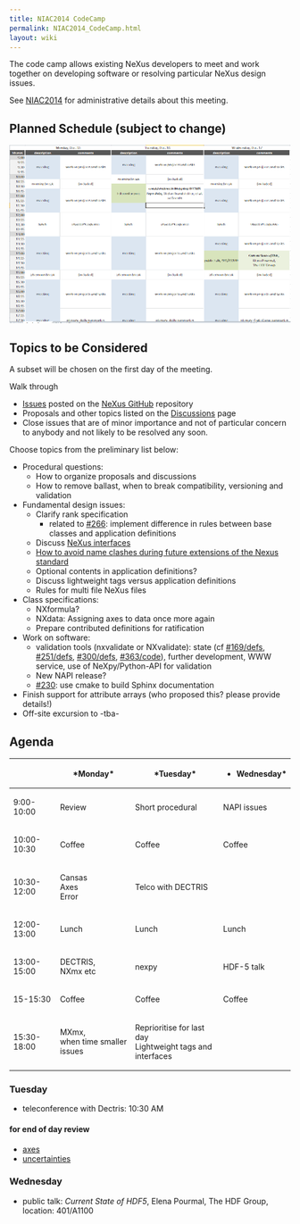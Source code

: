 ```yaml
---
title: NIAC2014 CodeCamp
permalink: NIAC2014_CodeCamp.html
layout: wiki
---
```


The code camp allows existing NeXus developers to meet and work together
on developing software or resolving particular NeXus design issues.

See [NIAC2014](NIAC2014.html "wikilink") for administrative details about
this meeting.

Planned Schedule (subject to change)
------------------------------------

<img src="2014-CodeCamp-Schedule-MTW.png" title="2014-CodeCamp-Schedule-MTW.png" alt="2014-CodeCamp-Schedule-MTW.png" width="600" />

Topics to be Considered
-----------------------

A subset will be chosen on the first day of the meeting.

Walk through

-   [Issues](https://github.com/nexusformat/definitions/issues) posted
    on the [NeXus GitHub](https://github.com/nexusformat) repository
-   Proposals and other topics listed on the
    [Discussions](Discussions.html "wikilink") page
-   Close issues that are of minor importance and not of particular
    concern to anybody and not likely to be resolved any soon.

Choose topics from the preliminary list below:

-   Procedural questions:
    -   How to organize proposals and discussions
    -   How to remove ballast, when to break compatibility, versioning
        and validation
-   Fundamental design issues:
    -   Clarify rank specification
        -   related to
            [\#266](https://github.com/nexusformat/definitions/issues/266):
            implement difference in rules between base classes and
            application definitions
    -   Discuss [NeXus interfaces](Objects_or_Interfaces.html "wikilink")
    -   [How to avoid name clashes during future extensions of the Nexus
        standard](How_to_avoid_name_clashes_during_future_extensions_of_the_Nexus_standard.html "wikilink")
    -   Optional contents in application definitions?
    -   Discuss lightweight tags versus application definitions
    -   Rules for multi file NeXus files
-   Class specifications:
    -   NXformula?
    -   NXdata: Assigning axes to data once more again
    -   Prepare contributed definitions for ratification
-   Work on software:
    -   validation tools (nxvalidate or NXvalidate): state (cf
        [\#169/defs](https://github.com/nexusformat/definitions/issues/169),
        [\#251/defs](https://github.com/nexusformat/definitions/issues/251),
        [\#300/defs](https://github.com/nexusformat/definitions/issues/300),
        [\#363/code](https://github.com/nexusformat/code/issues/363)),
        further development, WWW service, use of NeXpy/Python-API for
        validation
    -   New NAPI release?
    -   [\#230](https://github.com/nexusformat/definitions/issues/230):
        use cmake to build Sphinx documentation
-   Finish support for attribute arrays (who proposed this? please
    provide details!)
-   Off-site excursion to -tba-

Agenda
------

<table>
<thead>
<tr class="header">
<th><p> </p></th>
<th><p>*Monday*</p></th>
<th><p>*Tuesday*</p></th>
<th><ul>
<li>Wednesday*</li>
</ul></th>
</tr>
</thead>
<tbody>
<tr class="odd">
<td><p>9:00-10:00</p></td>
<td><p>Review</p></td>
<td><p>Short procedural</p></td>
<td><p>NAPI issues</p></td>
</tr>
<tr class="even">
<td><p>10:00-10:30</p></td>
<td><p>Coffee</p></td>
<td><p>Coffee</p></td>
<td><p>Coffee</p></td>
</tr>
<tr class="odd">
<td><p>10:30-12:00</p></td>
<td><p>Cansas<br />
Axes<br />
Error</p></td>
<td><p>Telco with DECTRIS</p></td>
<td></td>
</tr>
<tr class="even">
<td><p>12:00-13:00</p></td>
<td><p>Lunch</p></td>
<td><p>Lunch</p></td>
<td><p>Lunch</p></td>
</tr>
<tr class="odd">
<td><p>13:00-15:00</p></td>
<td><p>DECTRIS,<br />
NXmx etc</p></td>
<td><p>nexpy</p></td>
<td><p>HDF-5 talk</p></td>
</tr>
<tr class="even">
<td><p>15-15:30</p></td>
<td><p>Coffee</p></td>
<td><p>Coffee</p></td>
<td><p>Coffee</p></td>
</tr>
<tr class="odd">
<td><p>15:30-18:00</p></td>
<td><p>MXmx,<br />
when time smaller issues</p></td>
<td><p>Reprioritise for last day<br />
Lightweight tags and interfaces</p></td>
<td></td>
</tr>
</tbody>
</table>

### Tuesday

-   teleconference with Dectris: 10:30 AM

#### for end of day review

-   [axes](http://wiki.nexusformat.org/2014_axes_and_uncertainties#Proposal_to_describe_multi-dimensional_data_.28Axes.29)
-   [uncertainties](http://wiki.nexusformat.org/2014_axes_and_uncertainties#Uncertainties)

### Wednesday

-   public talk: *Current State of HDF5*, Elena Pourmal, The HDF Group,
    location: 401/A1100

